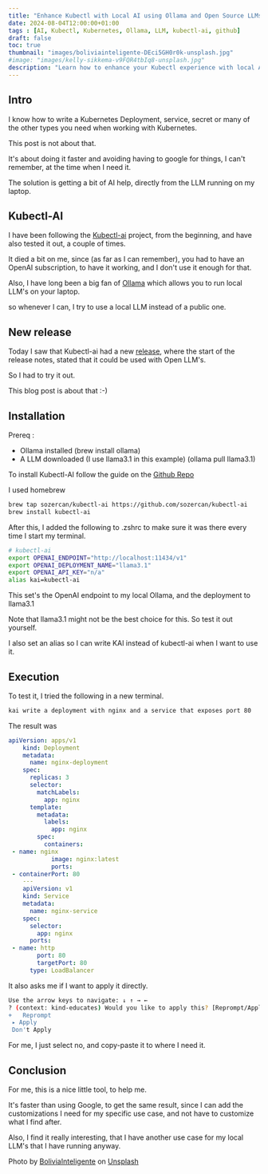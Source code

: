 ```yaml
---
title: "Enhance Kubectl with Local AI using Ollama and Open Source LLMs"
date: 2024-08-04T12:00:00+01:00
tags : [AI, Kubectl, Kubernetes, Ollama, LLM, kubectl-ai, github]
draft: false
toc: true
thumbnail: "images/boliviainteligente-DEci5GH0r0k-unsplash.jpg"
#image: "images/kelly-sikkema-v9FQR4tbIq8-unsplash.jpg"
description: "Learn how to enhance your Kubectl experience with local AI using Ollama and open-source LLMs."
---
```

## Intro

I know how to write a Kubernetes Deployment, service, secret or many of the other types you need when working with Kubernetes.

This post is not about that. 

It's about doing it faster and avoiding having to google for things, I can't remember, at the time when I need it.

The solution is getting a bit of AI help, directly from the LLM running on my laptop.

## Kubectl-AI

I have been following the [Kubectl-ai](https://github.com/sozercan/kubectl-ai) project, from the beginning, and have also tested it out, a couple of times.

It died a bit on me, since (as far as I can remember), you had to have an OpenAI subscription, to have it working, and I don't use it enough for that.

Also, I have long been a big fan of [Ollama](https://ollama.com) which allows you to run local LLM's on your laptop.

so whenever I can, I try to use a local LLM instead of a public one.

## New release

Today I saw that Kubectl-ai had a new [release](https://github.com/sozercan/kubectl-ai/releases/tag/v0.0.13), where the start of the release notes, stated that it could be used with Open LLM's.

So I had to try it out. 

This blog post is about that :-)

## Installation

Prereq :

- Ollama installed (brew install ollama)
- A LLM downloaded (I use llama3.1 in this example) (ollama pull llama3.1)

To install Kubectl-AI follow the guide on the [Github Repo](https://github.com/sozercan/kubectl-ai)

I used homebrew 
```bash
brew tap sozercan/kubectl-ai https://github.com/sozercan/kubectl-ai
brew install kubectl-ai
```

After this, I added the following to .zshrc to make sure it was there every time I start my terminal.
```bash
# kubectl-ai
export OPENAI_ENDPOINT="http://localhost:11434/v1"
export OPENAI_DEPLOYMENT_NAME="llama3.1"
export OPENAI_API_KEY="n/a"
alias kai=kubectl-ai
```

This set's the OpenAI endpoint to my local Ollama, and the deployment to llama3.1

Note that llama3.1 might not be the best choice for this. So test it out yourself.

I also set an alias so I can write KAI instead of kubectl-ai when I want to use it.

## Execution

To test it, I tried the following in a new terminal.

```bash
kai write a deployment with nginx and a service that exposes port 80
```

The result was

```yaml
apiVersion: apps/v1
    kind: Deployment
    metadata:
      name: nginx-deployment
    spec:
      replicas: 3
      selector:
        matchLabels:
          app: nginx
      template:
        metadata:
          labels:
            app: nginx
        spec:
          containers:
 - name: nginx
            image: nginx:latest
            ports:
 - containerPort: 80
    ---
    apiVersion: v1
    kind: Service
    metadata:
      name: nginx-service
    spec:
      selector:
        app: nginx
      ports:
 - name: http
        port: 80
        targetPort: 80
      type: LoadBalancer
```

It also asks me if I want to apply it directly.
```bash
Use the arrow keys to navigate: ↓ ↑ → ←
? (context: kind-educates) Would you like to apply this? [Reprompt/Apply/Don't Apply]:
+   Reprompt
 ▸ Apply
 Don't Apply
```

For me, I just select no, and copy-paste it to where I need it. 

## Conclusion

For me, this is a nice little tool, to help me.

It's faster than using Google, to get the same result, since I can add the customizations I need for my specific use case, and not have to customize what I find after.

Also, I find it really interesting, that I have another use case for my local LLM's that I have running anyway. 


Photo by <a href="https://unsplash.com/@boliviainteligente?utm_content=creditCopyText&utm_medium=referral&utm_source=unsplash">BoliviaInteligente</a> on <a href="https://unsplash.com/photos/a-close-up-of-a-keyboard-with-a-blue-button-DEci5GH0r0k?utm_content=creditCopyText&utm_medium=referral&utm_source=unsplash">Unsplash</a>
  